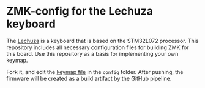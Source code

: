 # ZMK-config for the Lechuza keyboard

The [Lechuza](https://github.com/elagil/lechuza) is a keyboard that is based on the STM32L072 processor. This repository includes all necessary configuration files for building ZMK for this board.
Use this repository as a basis for implementing your own keymap.

Fork it, and edit the [keymap file](config/lechuza.keymap) in the `config` folder. After pushing, the firmware will be created as a build artifact by the GitHub pipeline.
